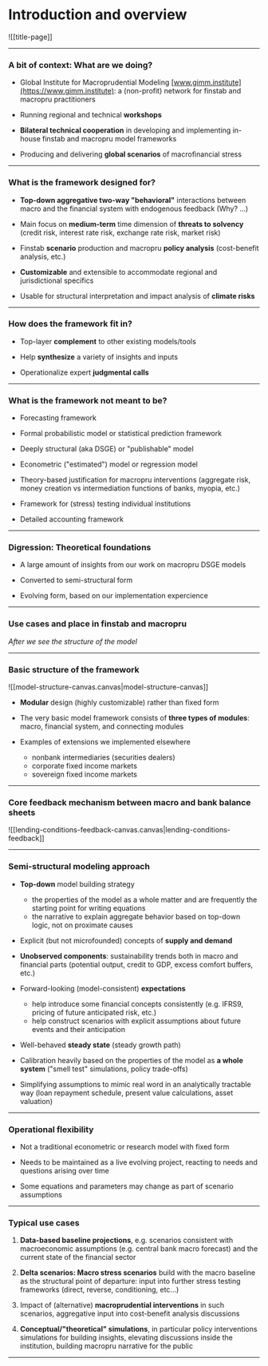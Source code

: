 
# Introduction and overview

![[title-page]]


--------------------------------------------------------------------------------

### A bit of context: What are we doing?

* Global Institute for Macroprudential Modeling [www.gimm.institute](https://www.gimm.institute): a (non-profit) network for finstab and macropru practitioners

* Running regional and technical **workshops**

* **Bilateral technical cooperation** in developing and implementing  in-house finstab and macropru model frameworks

* Producing and delivering **global scenarios** of macrofinancial stress

--------------------------------------------------------------------------------


### What is the framework designed for?

* **Top-down aggregative two-way "behavioral"** interactions between macro and the financial system with endogenous feedback (Why? ...)

* Main focus on **medium-term** time dimension of **threats to solvency** (credit risk, interest rate risk, exchange rate risk, market risk)

* Finstab **scenario** production and macropru **policy analysis** (cost-benefit analysis, etc.)

* **Customizable** and extensible to accommodate regional and jurisdictional
  specifics

* Usable for structural interpretation and impact analysis of **climate risks**

---

### How does the framework fit in?

* Top-layer **complement** to other existing models/tools

* Help **synthesize** a variety of insights and inputs

* Operationalize expert **judgmental calls**


--------------------------------------------------------------------------------

### What is the framework **not** meant to be?

* Forecasting framework 

* Formal probabilistic model or statistical prediction framework

* Deeply structural (aka DSGE) or "publishable" model

* Econometric ("estimated") model or regression model

* Theory-based justification for macropru interventions (aggregate risk,
  money creation vs intermediation functions of banks, myopia, etc.)

* Framework for (stress) testing individual institutions

* Detailed accounting framework


--------------------------------------------------------------------------------

### Digression: Theoretical foundations


* A large amount of insights from our work on macropru DSGE models 

* Converted to semi-structural form

* Evolving form, based on our implementation expercience


--------------------------------------------------------------------------------


### Use cases and place in finstab and macropru

*After we see the structure of the model*


--------------------------------------------------------------------------------

### Basic structure of the framework

![[model-structure-canvas.canvas|model-structure-canvas]]

* **Modular** design (highly customizable) rather than fixed form

* The very basic model framework consists of **three types of modules**: macro,
  financial system, and connecting modules

* Examples of extensions we implemented elsewhere
	* nonbank intermediaries (securities dealers)
	* corporate fixed income markets
	* sovereign fixed income markets


--------------------------------------------------------------------------------

### Core feedback mechanism between macro and bank balance sheets

![[lending-conditions-feedback-canvas.canvas|lending-conditions-feedback]]

--------------------------------------------------------------------------------

### Semi-structural modeling approach 

* **Top-down** model building strategy
    * the properties of the model as a whole matter and are frequently the starting point for writing equations
    * the narrative to explain aggregate behavior based on top-down logic, not on proximate causes

* Explicit (but not microfounded) concepts of **supply and demand**

* **Unobserved components**: sustainability trends both in macro and
  financial parts (potential output, credit to GDP, excess comfort buffers,
  etc.)

* Forward-looking (model-consistent) **expectations**
    * help introduce some financial concepts consistently (e.g. IFRS9, pricing of future anticipated risk, etc.)
    * help construct scenarios with explicit assumptions about future events and their anticipation

* Well-behaved **steady state** (steady growth path)

* Calibration heavily based on the properties of the model as **a whole
  system** ("smell test" simulations, policy trade-offs)

* Simplifying assumptions to mimic real word in an analytically tractable
  way (loan repayment schedule, present value calculations, asset valuation)


--------------------------------------------------------------------------------

### Operational flexibility

* Not a traditional econometric or research model with fixed form

* Needs to be maintained as a live evolving project, reacting to needs and
  questions arising over time

* Some equations and parameters may change as part of scenario assumptions


--------------------------------------------------------------------------------


### Typical use cases


1. **Data-based baseline projections**, e.g. scenarios consistent with
   macroeconomic assumptions (e.g. central bank macro forecast) and the
   current state of the financial sector

1. **Delta scenarios: Macro stress scenarios** build with the macro baseline as the structural point of departure: input into further stress testing frameworks (direct, reverse, conditioning, etc...)

1. Impact of (alternative) **macroprudential interventions** in such scenarios,
   aggregative input into cost-benefit analysis discussions

1. **Conceptual/"theoretical" simulations**, in particular policy
   interventions simulations for building insights, elevating discussions
   inside the institution, building macropru narrative for the public


--------------------------------------------------------------------------------

